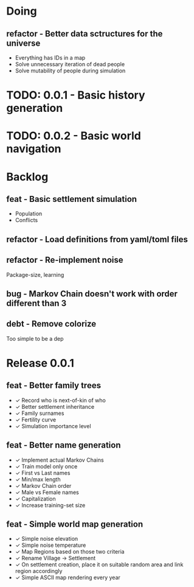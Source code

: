 # Doing

## refactor - Better data sctructures for the universe

- Everything has IDs in a map
- Solve unnecessary iteration of dead people
- Solve mutability of people during simulation

# TODO: 0.0.1 - Basic history generation

# TODO: 0.0.2 - Basic world navigation

# Backlog

## feat - Basic settlement simulation

- Population
- Conflicts

## refactor - Load definitions from yaml/toml files

## refactor - Re-implement noise

Package-size, learning

## bug - Markov Chain doesn't work with order different than 3

## debt - Remove colorize

Too simple to be a dep

# Release 0.0.1

## feat - Better family trees

- ✓ Record who is next-of-kin of who
- ✓ Better settlement inheritance
- ✓ Family surnames
- ✓ Fertility curve
- ✓ Simulation importance level

## feat - Better name generation

- ✓ Implement actual Markov Chains
- ✓ Train model only once
- ✓ First vs Last names
- ✓ Min/max length
- ✓ Markov Chain order
- ✓ Male vs Female names
- ✓ Capitalization
- ✓ Increase training-set size

## feat - Simple world map generation

- ✓ Simple noise elevation
- ✓ Simple noise temperature
- ✓ Map Regions based on those two criteria
- ✓ Rename Village -> Settlement
- ✓ On settlement creation, place it on suitable random area and link region accordingly
- ✓ Simple ASCII map rendering every year
